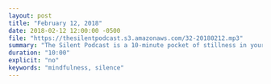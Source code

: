 ```yaml
---
layout: post
title: "February 12, 2018"
date: 2018-02-12 12:00:00 -0500
file: "https://thesilentpodcast.s3.amazonaws.com/32-20180212.mp3"
summary: "The Silent Podcast is a 10-minute pocket of stillness in your day. Listen to it at a set time every day, in the middle of a busy commute, or when you simply need a break from all of the hustle and bustle of distraction around you."
duration: "10:00"
explicit: "no"
keywords: "mindfulness, silence"
---
```

